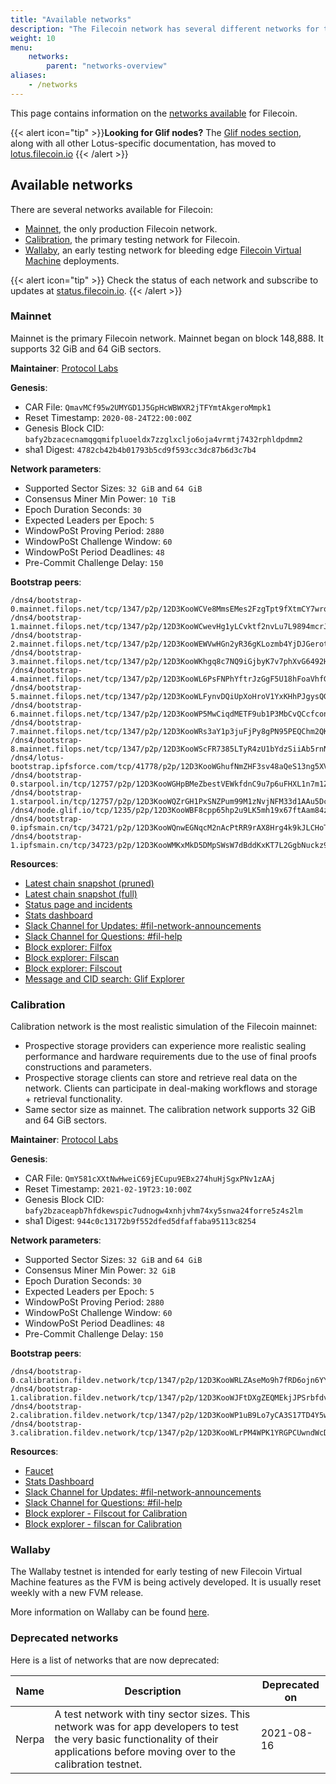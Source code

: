 ```yaml
---
title: "Available networks"
description: "The Filecoin network has several different networks for testing, staging, and production purposes."
weight: 10
menu:
    networks:
        parent: "networks-overview"
aliases:
    - /networks
---
```


This page contains information on the [networks available](#available-networks) for Filecoin.

{{< alert icon="tip" >}}**Looking for Glif nodes?**
The [Glif nodes section](https://lotus.filecoin.io/docs/developers/hosted-lotus/), along with all other Lotus-specific documentation, has moved to [lotus.filecoin.io](https://lotus.filecoin.io/docs/developers/hosted-lotus/)
{{< /alert >}}

## Available networks

There are several networks available for Filecoin:

- [Mainnet](#mainnet), the only production Filecoin network.
- [Calibration](#calibration), the primary testing network for Filecoin.
- [Wallaby](#wallaby), an early testing network for bleeding edge [Filecoin Virtual Machine](https://fvm.filecoin.io) deployments.

{{< alert icon="tip" >}}
Check the status of each network and subscribe to updates at [status.filecoin.io](https://status.filecoin.io).
{{< /alert >}}

### Mainnet

Mainnet is the primary Filecoin network. Mainnet began on block 148,888. It supports 32 GiB and 64 GiB sectors.

**Maintainer**: [Protocol Labs](https://protocol.ai)

**Genesis**:

- CAR File: `QmavMCf95w2UMYGD1J5GpHcWBWXR2jTFYmtAkgeroMmpk1`
- Reset Timestamp: `2020-08-24T22:00:00Z`
- Genesis Block CID: `bafy2bzacecnamqgqmifpluoeldx7zzglxcljo6oja4vrmtj7432rphldpdmm2`
- sha1 Digest: `4782cb42b4b01793b5cd9f593cc3dc87b6d3c7b4`

**Network parameters**:

- Supported Sector Sizes: `32 GiB` and `64 GiB`
- Consensus Miner Min Power: `10 TiB`
- Epoch Duration Seconds: `30`
- Expected Leaders per Epoch: `5`
- WindowPoSt Proving Period: `2880`
- WindowPoSt Challenge Window: `60`
- WindowPoSt Period Deadlines: `48`
- Pre-Commit Challenge Delay: `150`

**Bootstrap peers**:

```
/dns4/bootstrap-0.mainnet.filops.net/tcp/1347/p2p/12D3KooWCVe8MmsEMes2FzgTpt9fXtmCY7wrq91GRiaC8PHSCCBj
/dns4/bootstrap-1.mainnet.filops.net/tcp/1347/p2p/12D3KooWCwevHg1yLCvktf2nvLu7L9894mcrJR4MsBCcm4syShVc
/dns4/bootstrap-2.mainnet.filops.net/tcp/1347/p2p/12D3KooWEWVwHGn2yR36gKLozmb4YjDJGerotAPGxmdWZx2nxMC4
/dns4/bootstrap-3.mainnet.filops.net/tcp/1347/p2p/12D3KooWKhgq8c7NQ9iGjbyK7v7phXvG6492HQfiDaGHLHLQjk7R
/dns4/bootstrap-4.mainnet.filops.net/tcp/1347/p2p/12D3KooWL6PsFNPhYftrJzGgF5U18hFoaVhfGk7xwzD8yVrHJ3Uc
/dns4/bootstrap-5.mainnet.filops.net/tcp/1347/p2p/12D3KooWLFynvDQiUpXoHroV1YxKHhPJgysQGH2k3ZGwtWzR4dFH
/dns4/bootstrap-6.mainnet.filops.net/tcp/1347/p2p/12D3KooWP5MwCiqdMETF9ub1P3MbCvQCcfconnYHbWg6sUJcDRQQ
/dns4/bootstrap-7.mainnet.filops.net/tcp/1347/p2p/12D3KooWRs3aY1p3juFjPy8gPN95PEQChm2QKGUCAdcDCC4EBMKf
/dns4/bootstrap-8.mainnet.filops.net/tcp/1347/p2p/12D3KooWScFR7385LTyR4zU1bYdzSiiAb5rnNABfVahPvVSzyTkR
/dns4/lotus-bootstrap.ipfsforce.com/tcp/41778/p2p/12D3KooWGhufNmZHF3sv48aQeS13ng5XVJZ9E6qy2Ms4VzqeUsHk
/dns4/bootstrap-0.starpool.in/tcp/12757/p2p/12D3KooWGHpBMeZbestVEWkfdnC9u7p6uFHXL1n7m1ZBqsEmiUzz
/dns4/bootstrap-1.starpool.in/tcp/12757/p2p/12D3KooWQZrGH1PxSNZPum99M1zNvjNFM33d1AAu5DcvdHptuU7u
/dns4/node.glif.io/tcp/1235/p2p/12D3KooWBF8cpp65hp2u9LK5mh19x67ftAam84z9LsfaquTDSBpt
/dns4/bootstrap-0.ipfsmain.cn/tcp/34721/p2p/12D3KooWQnwEGNqcM2nAcPtRR9rAX8Hrg4k9kJLCHoTR5chJfz6d
/dns4/bootstrap-1.ipfsmain.cn/tcp/34723/p2p/12D3KooWMKxMkD5DMpSWsW7dBddKxKT7L2GgbNuckz9otxvkvByP
```

**Resources**:

- [Latest chain snapshot (pruned)](https://fil-chain-snapshots-fallback.s3.amazonaws.com/mainnet/minimal_finality_stateroots_latest.car)
- [Latest chain snapshot (full)](https://fil-chain-snapshots-fallback.s3.amazonaws.com/mainnet/complete_chain_with_finality_stateroots_latest.car)
- [Status page and incidents](https://filecoin.statuspage.io/)
- [Stats dashboard](https://stats.filecoin.io/)
- [Slack Channel for Updates: #fil-network-announcements](https://filecoinproject.slack.com/archives/C01AC6999KQ)
- [Slack Channel for Questions: #fil-help](https://filecoinproject.slack.com/archives/CEGN061C5)
- [Block explorer: Filfox](https://filfox.io/)
- [Block explorer: Filscan](https://filscan.io/)
- [Block explorer: Filscout](https://filscout.com/)
- [Message and CID search: Glif Explorer](https://explorer.glif.io/)

### Calibration

Calibration network is the most realistic simulation of the Filecoin mainnet:

- Prospective storage providers can experience more realistic sealing performance and hardware requirements due to the use of final proofs constructions and parameters.
- Prospective storage clients can store and retrieve real data on the network. Clients can participate in deal-making workflows and storage + retrieval functionality.
- Same sector size as mainnet. The calibration network supports 32 GiB and 64 GiB sectors.

**Maintainer**: [Protocol Labs](https://protocol.ai)

**Genesis**:

- CAR File: `QmY581cXXtNwHweiC69jECupu9EBx274huHjSgxPNv1zAAj`
- Reset Timestamp: `2021-02-19T23:10:00Z`
- Genesis Block CID: `bafy2bzaceapb7hfdkewspic7udnogw4xnhjvhm74xy5snwa24forre5z4s2lm`
- sha1 Digest: `944c0c13172b9f552dfed5dfaffaba95113c8254`

**Network parameters**:

- Supported Sector Sizes: `32 GiB` and `64 GiB`
- Consensus Miner Min Power: `32 GiB`
- Epoch Duration Seconds: `30`
- Expected Leaders per Epoch: `5`
- WindowPoSt Proving Period: `2880`
- WindowPoSt Challenge Window: `60`
- WindowPoSt Period Deadlines: `48`
- Pre-Commit Challenge Delay: `150`

**Bootstrap peers**:

```
/dns4/bootstrap-0.calibration.fildev.network/tcp/1347/p2p/12D3KooWRLZAseMo9h7fRD6ojn6YYDXHsBSavX5YmjBZ9ngtAEec
/dns4/bootstrap-1.calibration.fildev.network/tcp/1347/p2p/12D3KooWJFtDXgZEQMEkjJPSrbfdvh2xfjVKrXeNFG1t8ioJXAzv
/dns4/bootstrap-2.calibration.fildev.network/tcp/1347/p2p/12D3KooWP1uB9Lo7yCA3S17TD4Y5wStP5Nk7Vqh53m8GsFjkyujD
/dns4/bootstrap-3.calibration.fildev.network/tcp/1347/p2p/12D3KooWLrPM4WPK1YRGPCUwndWcDX8GCYgms3DiuofUmxwvhMCn
```
**Resources**:

- [Faucet](https://faucet.calibration.fildev.network/)
- [Stats Dashboard](https://stats.calibration.fildev.network/)
- [Slack Channel for Updates: #fil-network-announcements](https://filecoinproject.slack.com/archives/C01AC6999KQ)
- [Slack Channel for Questions: #fil-help](https://filecoinproject.slack.com/archives/CEGN061C5)
- [Block explorer - Filscout for Calibration](https://calibration.filscout.com/en)
- [Block explorer - filscan for Calibration](https://calibration.filscan.io/)

### Wallaby

The Wallaby testnet is intended for early testing of new Filecoin Virtual Machine features as the FVM is being actively developed. It is usually reset weekly with a new FVM release.

More information on Wallaby can be found [here](https://github.com/filecoin-project/testnet-wallaby/).

### Deprecated networks

Here is a list of networks that are now deprecated:

| Name | Description | Deprecated on |
| --- | --- | --- |
| Nerpa | A test network with tiny sector sizes. This network was for app developers to test the very basic functionality of their applications before moving over to the calibration testnet. | 2021-08-16 |
